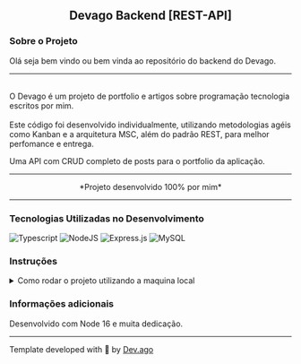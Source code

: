 <h2 align=center> Devago Backend [REST-API] </h2>

### Sobre o Projeto
<p>Olá seja bem vindo ou bem vinda ao repositório do backend do Devago.<p>  

---

<br/>
O Devago é um projeto de portfolio e artigos sobre programação tecnologia escritos por mim.
<br/>
<br/>
Este código foi desenvolvido individualmente, utilizando metodologias agéis como Kanban
e a arquitetura MSC, além do padrão REST, para melhor perfomance e entrega.

Uma API com CRUD completo de posts para o portfolio da aplicação.

---

<p align=center>*Projeto desenvolvido 100% por mim*</p>

---

### Tecnologias Utilizadas no Desenvolvimento
![Typescript](https://img.shields.io/badge/TypeScript-007ACC?style=for-the-badge&logo=typescript&logoColor=white) ![NodeJS](https://img.shields.io/badge/node.js-6DA55F?style=for-the-badge&logo=node.js&logoColor=white) ![Express.js](https://img.shields.io/badge/express.js-%23404d59.svg?style=for-the-badge&logo=express&logoColor=%2361DAFB) ![MySQL](https://img.shields.io/badge/MySQL-00000F?style=for-the-badge&logo=mysql&logoColor=white)

### Instruções
<details>
<summary> Como rodar o projeto utilizando a maquina local </summary>
<br/>

>Primeiro faça o clone deste repositório em sua maquina.
```
git clone git@github.com:Adson-Gomes-Oliveira/Devago-Backend.git
```
>Após o clone ser concluído com sucesso, entre no diretório e utilize o comando `npm install`.

>Utilize `npm run dev` para iniciar o servidor do projeto localmente.

>Dentro do diretório do projeto existe um script SQL para dar criar ao banco de dados.

</details>  


### Informações adicionais
Desenvolvido com Node 16 e muita dedicação.

---

Template developed with :white_heart: by [Dev.ago](https://www.linkedin.com/in/adson-gomes-oliveira/)
